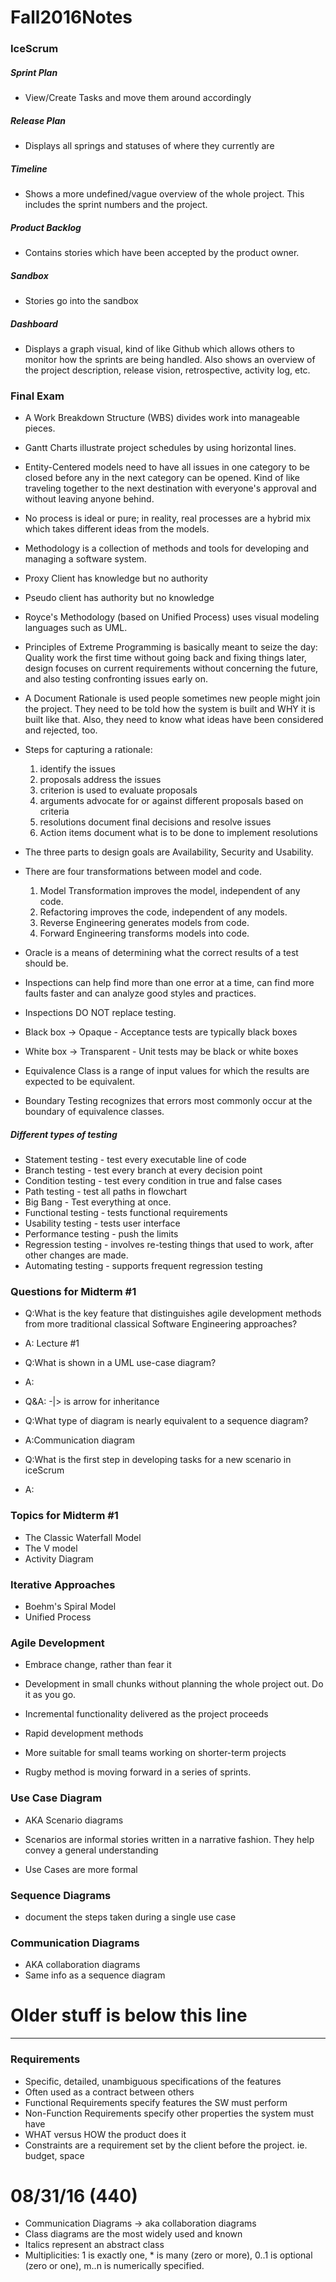 # Fall2016Notes


### IceScrum
##### Sprint Plan
- View/Create Tasks and move them around accordingly

##### Release Plan
- Displays all springs and statuses of where they currently are

##### Timeline
- Shows a more undefined/vague overview of the whole project. This includes the sprint numbers and the project.

##### Product Backlog
- Contains stories which have been accepted by the product owner.

##### Sandbox
- Stories go into the sandbox 

##### Dashboard
- Displays a graph visual, kind of like Github which allows others to monitor how the sprints are being handled. Also shows an overview of the project description, release vision, retrospective, activity log, etc.

### Final Exam

- A Work Breakdown Structure (WBS) divides work into manageable pieces.
- Gantt Charts illustrate project schedules by using horizontal lines.
- Entity-Centered models need to have all issues in one category to be closed before any in the next category can be opened. Kind of like traveling together to the next destination with everyone's approval and without leaving anyone behind.
- No process is ideal or pure; in reality, real processes are a hybrid mix which takes different ideas from the models.
- Methodology is a collection of methods and tools for developing and managing a software system. 
- Proxy Client has knowledge but no authority
- Pseudo client has authority but no knowledge
- Royce's Methodology (based on Unified Process) uses visual modeling languages such as UML.
- Principles of Extreme Programming is basically meant to seize the day: Quality work the first time without going back and fixing things later, design focuses on current requirements without concerning the future, and also testing confronting issues early on. 
- A Document Rationale is used people sometimes new people might join the project. They need to be told how the system is built and WHY it is built like that. Also, they need to know what ideas have been considered and rejected, too.
- Steps for capturing a rationale: 

  1. identify the issues 
  2. proposals address the issues 
  3. criterion is used to evaluate proposals 
  4. arguments advocate for or against different proposals based on criteria 
  5. resolutions document final decisions and resolve issues 
  6. Action items document what is to be done to implement resolutions
  
- The three parts to design goals are Availability, Security and Usability.
- There are four transformations between model and code. 

  1. Model Transformation improves the model, independent of any code.
  2. Refactoring improves the code, independent of any models.
  3. Reverse Engineering generates models from code.
  4. Forward Engineering transforms models into code.
  
- Oracle is a means of determining what the correct results of a test should be.
- Inspections can help find more than one error at a time, can find more faults faster and can analyze good styles and practices.
- Inspections DO NOT replace testing.
- Black box -> Opaque - Acceptance tests are typically black boxes
- White box -> Transparent - Unit tests may be black or white boxes
- Equivalence Class is a range of input values for which the results are expected to be equivalent.
- Boundary Testing recognizes that errors most commonly occur at the boundary of equivalence classes.

##### Different types of testing
- Statement testing - test every executable line of code
- Branch testing - test every branch at every decision point
- Condition testing - test every condition in true and false cases
- Path testing - test all paths in flowchart
- Big Bang - Test everything at once.
- Functional testing - tests functional requirements
- Usability testing - tests user interface
- Performance testing - push the limits
- Regression testing - involves re-testing things that used to work, after other changes are made.
- Automating testing - supports frequent regression testing


### Questions for Midterm #1


- Q:What is the key feature that distinguishes agile development methods from more traditional classical Software Engineering approaches?
- A: Lecture #1

- Q:What is shown in a UML use-case diagram?
- A:
- Q&A: -|> is arrow for inheritance

- Q:What type of diagram is nearly equivalent to a sequence diagram?
- A:Communication diagram

- Q:What is the first step in developing tasks for a new scenario in iceScrum
- A:


### Topics for Midterm #1

- The Classic Waterfall Model
- The V model
- Activity Diagram 
### Iterative Approaches
- Boehm's Spiral Model
- Unified Process

### Agile Development
- Embrace change, rather than fear it
- Development in small chunks without planning the whole project out. Do it as you go.
- Incremental functionality delivered as the project proceeds
- Rapid development methods
- More suitable for small teams working on shorter-term projects

- Rugby method is moving forward in a series of sprints.

### Use Case Diagram
- AKA Scenario diagrams

- Scenarios are informal stories written in a narrative fashion. They help convey a general understanding
- Use Cases are more formal

### Sequence Diagrams 

- document the steps taken during a single use case

### Communication Diagrams

- AKA collaboration diagrams
- Same info as a sequence diagram

# Older stuff is below this line
---

### Requirements
- Specific, detailed, unambiguous specifications of the features
- Often used as a contract between others
- Functional Requirements specify features the SW must perform
- Non-Function Requirements specify other properties the system must have
- WHAT versus HOW the product does it
- Constraints are a requirement set by the client before the project. ie. budget, space

# 08/31/16 (440)

- Communication Diagrams -> aka collaboration diagrams
- Class diagrams are the most widely used and known
- Italics represent an abstract class
- Multiplicities: 1 is exactly one, * is many (zero or more), 0..1 is optional (zero or one), m..n is numerically specified.
